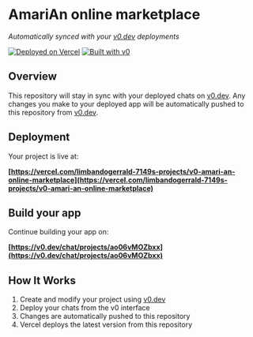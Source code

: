 # AmariAn online marketplace

*Automatically synced with your [v0.dev](https://v0.dev) deployments*

[![Deployed on Vercel](https://img.shields.io/badge/Deployed%20on-Vercel-black?style=for-the-badge&logo=vercel)](https://vercel.com/limbandogerrald-7149s-projects/v0-amari-an-online-marketplace)
[![Built with v0](https://img.shields.io/badge/Built%20with-v0.dev-black?style=for-the-badge)](https://v0.dev/chat/projects/ao06vMOZbxx)

## Overview

This repository will stay in sync with your deployed chats on [v0.dev](https://v0.dev).
Any changes you make to your deployed app will be automatically pushed to this repository from [v0.dev](https://v0.dev).

## Deployment

Your project is live at:

**[https://vercel.com/limbandogerrald-7149s-projects/v0-amari-an-online-marketplace](https://vercel.com/limbandogerrald-7149s-projects/v0-amari-an-online-marketplace)**

## Build your app

Continue building your app on:

**[https://v0.dev/chat/projects/ao06vMOZbxx](https://v0.dev/chat/projects/ao06vMOZbxx)**

## How It Works

1. Create and modify your project using [v0.dev](https://v0.dev)
2. Deploy your chats from the v0 interface
3. Changes are automatically pushed to this repository
4. Vercel deploys the latest version from this repository
